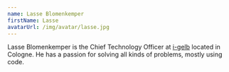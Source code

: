 ```yaml
---
name: Lasse Blomenkemper
firstName: Lasse
avatarUrl: /img/avatar/lasse.jpg
---
```


Lasse Blomenkemper is the Chief Technology Officer at [i-gelb](https://i-gelb.net) located in Cologne. He has a passion for solving all kinds of problems, mostly using code.
